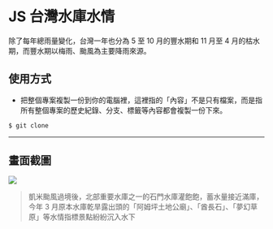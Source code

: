 # JS 台灣水庫水情

除了每年總雨量變化，台灣一年也分為 5 至 10 月的豐水期和 11 月至 4 月的枯水期，而豐水期以梅雨、颱風為主要降雨來源。

## 使用方式
- 把整個專案複製一份到你的電腦裡，這裡指的「內容」不是只有檔案，而是指所有整個專案的歷史紀錄、分支、標籤等內容都會複製一份下來。
```sh
$ git clone
```

----

## 畫面截圖
![](https://i.imgur.com/I9uz4rC.png)
> 凱米颱風過境後，北部重要水庫之一的石門水庫灌飽飽，蓄水量接近滿庫，今年 3 月原本水庫乾旱露出頭的「阿姆坪土地公廟」、「酋長石」、「夢幻草原」等水情指標景點紛紛沉入水下
